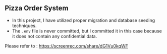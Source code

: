 ## Pizza Order System

-   In this project, I have utilized proper migration and database seeding techniques.
-   The `.env` file is never committed, but I committed it in this case because it does not contain any confidential data.

Please refer to : https://screenrec.com/share/dG1Vu0kqWF
